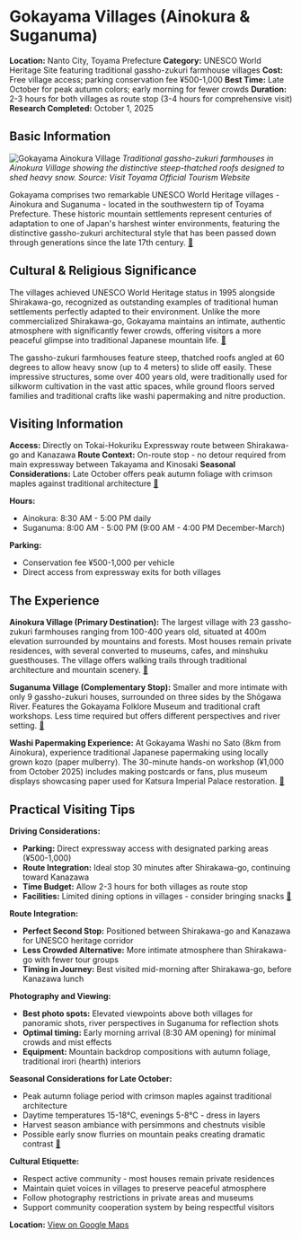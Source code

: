 # Gokayama Villages (Ainokura & Suganuma)

**Location:** Nanto City, Toyama Prefecture
**Category:** UNESCO World Heritage Site featuring traditional gassho-zukuri farmhouse villages
**Cost:** Free village access; parking conservation fee ¥500-1,000
**Best Time:** Late October for peak autumn colors; early morning for fewer crowds
**Duration:** 2-3 hours for both villages as route stop (3-4 hours for comprehensive visit)
**Research Completed:** October 1, 2025

## Basic Information

![Gokayama Ainokura Village](https://www.info-toyama.com/storage/tourism_attractions/41003/responsive_images/nDIw5UsT1HeQf7bTc9OKNOvUxtaxntvIfHSU1Neu__1679_944.jpeg)
*Traditional gassho-zukuri farmhouses in Ainokura Village showing the distinctive steep-thatched roofs designed to shed heavy snow. Source: Visit Toyama Official Tourism Website*

Gokayama comprises two remarkable UNESCO World Heritage villages - Ainokura and Suganuma - located in the southwestern tip of Toyama Prefecture. These historic mountain settlements represent centuries of adaptation to one of Japan's harshest winter environments, featuring the distinctive gassho-zukuri architectural style that has been passed down through generations since the late 17th century. [🔗](https://whc.unesco.org/en/list/734/)

## Cultural & Religious Significance

The villages achieved UNESCO World Heritage status in 1995 alongside Shirakawa-go, recognized as outstanding examples of traditional human settlements perfectly adapted to their environment. Unlike the more commercialized Shirakawa-go, Gokayama maintains an intimate, authentic atmosphere with significantly fewer crowds, offering visitors a more peaceful glimpse into traditional Japanese mountain life. [🔗](https://www.japan.travel/en/world-heritage/the-historic-villages-of-shirakawa-go-and-gokayama/)

The gassho-zukuri farmhouses feature steep, thatched roofs angled at 60 degrees to allow heavy snow (up to 4 meters) to slide off easily. These impressive structures, some over 400 years old, were traditionally used for silkworm cultivation in the vast attic spaces, while ground floors served families and traditional crafts like washi papermaking and nitre production.

## Visiting Information

**Access:** Directly on Tokai-Hokuriku Expressway route between Shirakawa-go and Kanazawa
**Route Context:** On-route stop - no detour required from main expressway between Takayama and Kinosaki
**Seasonal Considerations:** Late October offers peak autumn foliage with crimson maples against traditional architecture
[🔗](https://visit-toyama-japan.com/en/places-to-go/41003)

**Hours:**
- Ainokura: 8:30 AM - 5:00 PM daily
- Suganuma: 8:00 AM - 5:00 PM (9:00 AM - 4:00 PM December-March)

**Parking:**
- Conservation fee ¥500-1,000 per vehicle
- Direct access from expressway exits for both villages

## The Experience

**Ainokura Village (Primary Destination):** The largest village with 23 gassho-zukuri farmhouses ranging from 100-400 years old, situated at 400m elevation surrounded by mountains and forests. Most houses remain private residences, with several converted to museums, cafes, and minshuku guesthouses. The village offers walking trails through traditional architecture and mountain scenery. [🔗](https://www.japan-guide.com/e/e5955.html)

**Suganuma Village (Complementary Stop):** Smaller and more intimate with only 9 gassho-zukuri houses, surrounded on three sides by the Shōgawa River. Features the Gokayama Folklore Museum and traditional craft workshops. Less time required but offers different perspectives and river setting. [🔗](https://www.japan-guide.com/e/e5954.html)

**Washi Papermaking Experience:** At Gokayama Washi no Sato (8km from Ainokura), experience traditional Japanese papermaking using locally grown kozo (paper mulberry). The 30-minute hands-on workshop (¥1,000 from October 2025) includes making postcards or fans, plus museum displays showcasing paper used for Katsura Imperial Palace restoration. [🔗](https://gokayama-washinosato.com/english/)

## Practical Visiting Tips

**Driving Considerations:**
- **Parking:** Direct expressway access with designated parking areas (¥500-1,000)
- **Route Integration:** Ideal stop 30 minutes after Shirakawa-go, continuing toward Kanazawa
- **Time Budget:** Allow 2-3 hours for both villages as route stop
- **Facilities:** Limited dining options in villages - consider bringing snacks
[🔗](https://japanstartshere.com/2023/08/21/shirakawago-or-gokayama/)

**Route Integration:**
- **Perfect Second Stop:** Positioned between Shirakawa-go and Kanazawa for UNESCO heritage corridor
- **Less Crowded Alternative:** More intimate atmosphere than Shirakawa-go with fewer tour groups
- **Timing in Journey:** Best visited mid-morning after Shirakawa-go, before Kanazawa lunch

**Photography and Viewing:**
- **Best photo spots:** Elevated viewpoints above both villages for panoramic shots, river perspectives in Suganuma for reflection shots
- **Optimal timing:** Early morning arrival (8:30 AM opening) for minimal crowds and mist effects
- **Equipment:** Mountain backdrop compositions with autumn foliage, traditional irori (hearth) interiors

**Seasonal Considerations for Late October:**
- Peak autumn foliage period with crimson maples against traditional architecture
- Daytime temperatures 15-18°C, evenings 5-8°C - dress in layers
- Harvest season ambiance with persimmons and chestnuts visible
- Possible early snow flurries on mountain peaks creating dramatic contrast [🔗](https://www.snowmonkeyresorts.com/smr/takayama-city/things-to-do-in-shirakawa-go-where-to-stay/)

**Cultural Etiquette:**
- Respect active community - most houses remain private residences
- Maintain quiet voices in villages to preserve peaceful atmosphere
- Follow photography restrictions in private areas and museums
- Support community cooperation system by being respectful visitors

**Location:** [View on Google Maps](https://maps.google.com/maps?q=36.5628915,136.9701231)
